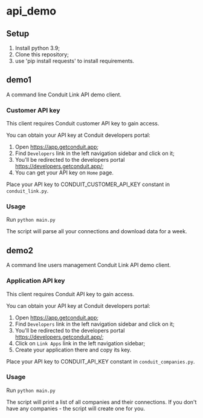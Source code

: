 # api_demo

## Setup

1. Install python 3.9;
2. Clone this repository;
3. use 'pip install requests' to install requirements.

## demo1

A command line Conduit Link API demo client.

### Customer API key

This client requires Conduit customer API key to gain access.

You can obtain your API key at Conduit developers portal:
1. Open https://app.getconduit.app;
2. Find `Developers` link in the left navigation sidebar and click on it;
3. You'll be redirected to the developers portal https://developers.getconduit.app/;
4. You can get your API key on `Home` page.

Place your API key to CONDUIT_CUSTOMER_API_KEY constant in `conduit_link.py`.

### Usage

Run `python main.py`

The script will parse all your connections and download data for a week.

## demo2

A command line users management Conduit Link API demo client.

### Application API key

This client requires Conduit API key to gain access.

You can obtain your API key at Conduit developers portal:
1. Open https://app.getconduit.app;
2. Find `Developers` link in the left navigation sidebar and click on it;
3. You'll be redirected to the developers portal https://developers.getconduit.app/;
4. Click on `Link Apps` link in the left navigation sidebar;
5. Create your application there and copy its key.

Place your API key to CONDUIT_API_KEY constant in `conduit_companies.py`.

### Usage

Run `python main.py`

The script will print a list of all companies and their connections.
If you don't have any companies - the script will create one for you.
